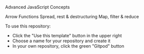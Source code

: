 Advanced JavaScript Concepts

Arrow Functions
Spread, rest & destructuring
Map, filter & reduce


To use this repository:
- Click the "Use this template" button in the upper right
- Choose a name for your repository and create it
- In your own repository, click the green "Gitpod" button
